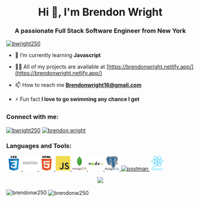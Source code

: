 <h1 align="center">Hi 👋, I'm Brendon Wright</h1>
<h3 align="center">A passionate Full Stack Software Engineer from New York</h3>

<p align="left"> <a href="https://twitter.com/bwright250" target="blank"><img src="https://img.shields.io/twitter/follow/bwright250?logo=twitter&style=for-the-badge" alt="bwright250" /></a> </p>

<!-- <h1 align="center">Projects</h1>
<table bordercolor="#66b2b2"> -->

- 🌱 I’m currently learning **Javascript**

- 👨‍💻 All of my projects are available at [https://brendonwright.netlify.app/](https://brendonwright.netlify.app/)

- 📫 How to reach me **Brendonwright16@gmail.com**

- ⚡ Fun fact **I love to go swimming any chance I get**

<h3 align="left">Connect with me:</h3>
<p align="left">
<a href="https://twitter.com/bwright250" target="blank"><img align="center" src="https://raw.githubusercontent.com/rahuldkjain/github-profile-readme-generator/master/src/images/icons/Social/twitter.svg" alt="bwright250" height="30" width="40" /></a>
<a href="https://linkedin.com/in/brendon-wright" target="blank"><img align="center" src="https://raw.githubusercontent.com/rahuldkjain/github-profile-readme-generator/master/src/images/icons/Social/linked-in-alt.svg" alt="brendon wright" height="30" width="40" /></a>
</p>

<h3 align="left">Languages and Tools:</h3>
<p align="left"> <a href="https://www.w3schools.com/css/" target="_blank" rel="noreferrer"> <img src="https://raw.githubusercontent.com/devicons/devicon/master/icons/css3/css3-original-wordmark.svg" alt="css3" width="40" height="40"/> </a> <a href="https://expressjs.com" target="_blank" rel="noreferrer"> <img src="https://raw.githubusercontent.com/devicons/devicon/master/icons/express/express-original-wordmark.svg" alt="express" width="40" height="40"/> </a> <a href="https://www.w3.org/html/" target="_blank" rel="noreferrer"> <img src="https://raw.githubusercontent.com/devicons/devicon/master/icons/html5/html5-original-wordmark.svg" alt="html5" width="40" height="40"/> </a> <a href="https://developer.mozilla.org/en-US/docs/Web/JavaScript" target="_blank" rel="noreferrer"> <img src="https://raw.githubusercontent.com/devicons/devicon/master/icons/javascript/javascript-original.svg" alt="javascript" width="40" height="40"/> </a> <a href="https://www.mongodb.com/" target="_blank" rel="noreferrer"> <img src="https://raw.githubusercontent.com/devicons/devicon/master/icons/mongodb/mongodb-original-wordmark.svg" alt="mongodb" width="40" height="40"/> </a> <a href="https://nodejs.org" target="_blank" rel="noreferrer"> <img src="https://raw.githubusercontent.com/devicons/devicon/master/icons/nodejs/nodejs-original-wordmark.svg" alt="nodejs" width="40" height="40"/> </a> <a href="https://www.postgresql.org" target="_blank" rel="noreferrer"> <img src="https://raw.githubusercontent.com/devicons/devicon/master/icons/postgresql/postgresql-original-wordmark.svg" alt="postgresql" width="40" height="40"/> </a> <a href="https://postman.com" target="_blank" rel="noreferrer"> <img src="https://www.vectorlogo.zone/logos/getpostman/getpostman-icon.svg" alt="postman" width="40" height="40"/> </a> <a href="https://reactjs.org/" target="_blank" rel="noreferrer"> <img src="https://raw.githubusercontent.com/devicons/devicon/master/icons/react/react-original-wordmark.svg" alt="react" width="40" height="40"/> </a> </p>

<div align="center">
  <img src="https://github-readme-streak-stats.herokuapp.com/?user=brendonw250&hide_border=true&theme=tokyonight_duo">
</div>

<p><img align="left" src="https://github-readme-stats.vercel.app/api/top-langs?username=brendonw250&show_icons=true&theme=tokyonight&locale=en&layout=compact" alt="brendonw250" /></p>

<p>&nbsp;<img align="center" src="https://github-readme-stats.vercel.app/api?username=brendonw250&show_icons=true&theme=tokyonight&locale=en" alt="brendonw250" /></p>
